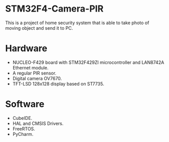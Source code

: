 # STM32F4-Camera-PIR
This is a project of home security system that is able to take photo of moving object and send it to PC.
# Hardware
* NUCLEO-F429 board with STM32F429ZI microcontroller and LAN8742A Ethernet module.
* A regular PIR sensor.
* Digital camera OV7670.
* TFT-LSD 128x128 display based on ST7735.
# Software
* CubeIDE.
* HAL and CMSIS Drivers.
* FreeRTOS.
* PyCharm.
